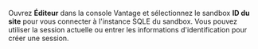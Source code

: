 Ouvrez **Éditeur** dans la console Vantage et sélectionnez le sandbox **ID du site** pour vous connecter à l'instance SQLE du sandbox. Vous pouvez utiliser la session actuelle ou entrer les informations d'identification pour créer une session.
